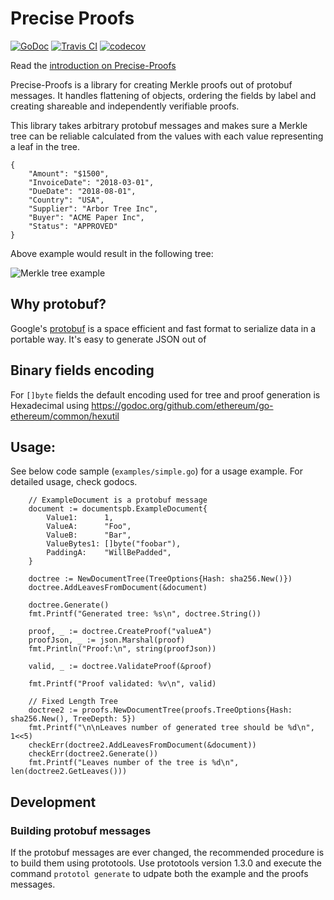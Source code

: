 Precise Proofs
==============
[![GoDoc](https://godoc.org/github.com/centrifuge/precise-proofs/proofs?status.svg)](https://godoc.org/github.com/centrifuge/precise-proofs/proofs)
[![Travis CI](https://api.travis-ci.org/centrifuge/precise-proofs.svg?branch=master)](https://travis-ci.org/centrifuge/precise-proofs)
[![codecov](https://codecov.io/gh/centrifuge/precise-proofs/branch/master/graph/badge.svg)](https://codecov.io/gh/centrifuge/precise-proofs)

Read the [introduction on Precise-Proofs](https://medium.com/centrifuge/introducing-precise-proofs-create-validate-field-level-merkle-proofs-a31af9220df0)

Precise-Proofs is a library for creating Merkle proofs out of protobuf messages. It
handles flattening of objects, ordering the fields by label and creating shareable and
independently verifiable proofs.

This library takes arbitrary protobuf messages and makes sure a Merkle tree can be reliable calculated
from the values with each value representing a leaf in the tree.
```js,
{
    "Amount": "$1500",
    "InvoiceDate": "2018-03-01",
    "DueDate": "2018-08-01",
    "Country": "USA",
    "Supplier": "Arbor Tree Inc",
    "Buyer": "ACME Paper Inc",
    "Status": "APPROVED"
}
```

Above example would result in the following tree:

![Merkle tree example](https://raw.githubusercontent.com/centrifuge/precise-proofs/master/docs/tree.png)

## Why protobuf?

Google's [protobuf](https://developers.google.com/protocol-buffers/docs/gotutorial) is a space efficient and fast format
to serialize data in a portable way. It's easy to generate JSON out of

## Binary fields encoding
For `[]byte` fields the default encoding used for tree and proof generation is Hexadecimal using https://godoc.org/github.com/ethereum/go-ethereum/common/hexutil

## Usage:

See below code sample (`examples/simple.go`) for a usage example. For detailed usage, check godocs.

```go,
	// ExampleDocument is a protobuf message
	document := documentspb.ExampleDocument{
		Value1:      1,
		ValueA:      "Foo",
		ValueB:      "Bar",
		ValueBytes1: []byte("foobar"),
		PaddingA:    "WillBePadded",
	}

	doctree := NewDocumentTree(TreeOptions{Hash: sha256.New()})
	doctree.AddLeavesFromDocument(&document)

	doctree.Generate()
	fmt.Printf("Generated tree: %s\n", doctree.String())

	proof, _ := doctree.CreateProof("valueA")
	proofJson, _ := json.Marshal(proof)
	fmt.Println("Proof:\n", string(proofJson))

	valid, _ := doctree.ValidateProof(&proof)

	fmt.Printf("Proof validated: %v\n", valid)

	// Fixed Length Tree
	doctree2 := proofs.NewDocumentTree(proofs.TreeOptions{Hash: sha256.New(), TreeDepth: 5})
	fmt.Printf("\n\nLeaves number of generated tree should be %d\n", 1<<5)
	checkErr(doctree2.AddLeavesFromDocument(&document))
	checkErr(doctree2.Generate())
	fmt.Printf("Leaves number of the tree is %d\n", len(doctree2.GetLeaves()))
```

## Development
### Building protobuf messages
If the protobuf messages are ever changed, the recommended procedure is to build them using prototools. Use
prototools version 1.3.0 and execute the command `prototol generate` to udpate both the example and the proofs
messages.


